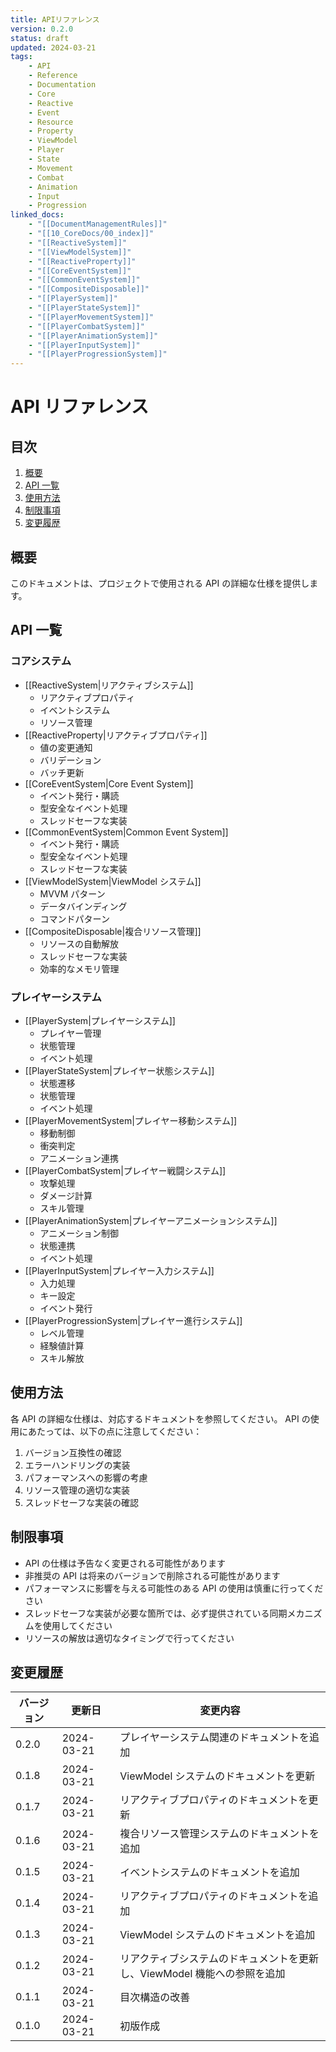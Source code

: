 ```yaml
---
title: APIリファレンス
version: 0.2.0
status: draft
updated: 2024-03-21
tags:
    - API
    - Reference
    - Documentation
    - Core
    - Reactive
    - Event
    - Resource
    - Property
    - ViewModel
    - Player
    - State
    - Movement
    - Combat
    - Animation
    - Input
    - Progression
linked_docs:
    - "[[DocumentManagementRules]]"
    - "[[10_CoreDocs/00_index]]"
    - "[[ReactiveSystem]]"
    - "[[ViewModelSystem]]"
    - "[[ReactiveProperty]]"
    - "[[CoreEventSystem]]"
    - "[[CommonEventSystem]]"
    - "[[CompositeDisposable]]"
    - "[[PlayerSystem]]"
    - "[[PlayerStateSystem]]"
    - "[[PlayerMovementSystem]]"
    - "[[PlayerCombatSystem]]"
    - "[[PlayerAnimationSystem]]"
    - "[[PlayerInputSystem]]"
    - "[[PlayerProgressionSystem]]"
---
```


# API リファレンス

## 目次

1. [概要](#概要)
2. [API 一覧](#api一覧)
3. [使用方法](#使用方法)
4. [制限事項](#制限事項)
5. [変更履歴](#変更履歴)

## 概要

このドキュメントは、プロジェクトで使用される API の詳細な仕様を提供します。

## API 一覧

### コアシステム

-   [[ReactiveSystem|リアクティブシステム]]
    -   リアクティブプロパティ
    -   イベントシステム
    -   リソース管理
-   [[ReactiveProperty|リアクティブプロパティ]]
    -   値の変更通知
    -   バリデーション
    -   バッチ更新
-   [[CoreEventSystem|Core Event System]]
    -   イベント発行・購読
    -   型安全なイベント処理
    -   スレッドセーフな実装
-   [[CommonEventSystem|Common Event System]]
    -   イベント発行・購読
    -   型安全なイベント処理
    -   スレッドセーフな実装
-   [[ViewModelSystem|ViewModel システム]]
    -   MVVM パターン
    -   データバインディング
    -   コマンドパターン
-   [[CompositeDisposable|複合リソース管理]]
    -   リソースの自動解放
    -   スレッドセーフな実装
    -   効率的なメモリ管理

### プレイヤーシステム

-   [[PlayerSystem|プレイヤーシステム]]
    -   プレイヤー管理
    -   状態管理
    -   イベント処理
-   [[PlayerStateSystem|プレイヤー状態システム]]
    -   状態遷移
    -   状態管理
    -   イベント処理
-   [[PlayerMovementSystem|プレイヤー移動システム]]
    -   移動制御
    -   衝突判定
    -   アニメーション連携
-   [[PlayerCombatSystem|プレイヤー戦闘システム]]
    -   攻撃処理
    -   ダメージ計算
    -   スキル管理
-   [[PlayerAnimationSystem|プレイヤーアニメーションシステム]]
    -   アニメーション制御
    -   状態連携
    -   イベント処理
-   [[PlayerInputSystem|プレイヤー入力システム]]
    -   入力処理
    -   キー設定
    -   イベント発行
-   [[PlayerProgressionSystem|プレイヤー進行システム]]
    -   レベル管理
    -   経験値計算
    -   スキル解放

## 使用方法

各 API の詳細な仕様は、対応するドキュメントを参照してください。
API の使用にあたっては、以下の点に注意してください：

1. バージョン互換性の確認
2. エラーハンドリングの実装
3. パフォーマンスへの影響の考慮
4. リソース管理の適切な実装
5. スレッドセーフな実装の確認

## 制限事項

-   API の仕様は予告なく変更される可能性があります
-   非推奨の API は将来のバージョンで削除される可能性があります
-   パフォーマンスに影響を与える可能性のある API の使用は慎重に行ってください
-   スレッドセーフな実装が必要な箇所では、必ず提供されている同期メカニズムを使用してください
-   リソースの解放は適切なタイミングで行ってください

## 変更履歴

| バージョン | 更新日     | 変更内容                                                                 |
| ---------- | ---------- | ------------------------------------------------------------------------ |
| 0.2.0      | 2024-03-21 | プレイヤーシステム関連のドキュメントを追加                               |
| 0.1.8      | 2024-03-21 | ViewModel システムのドキュメントを更新                                   |
| 0.1.7      | 2024-03-21 | リアクティブプロパティのドキュメントを更新                               |
| 0.1.6      | 2024-03-21 | 複合リソース管理システムのドキュメントを追加                             |
| 0.1.5      | 2024-03-21 | イベントシステムのドキュメントを追加                                     |
| 0.1.4      | 2024-03-21 | リアクティブプロパティのドキュメントを追加                               |
| 0.1.3      | 2024-03-21 | ViewModel システムのドキュメントを追加                                   |
| 0.1.2      | 2024-03-21 | リアクティブシステムのドキュメントを更新し、ViewModel 機能への参照を追加 |
| 0.1.1      | 2024-03-21 | 目次構造の改善                                                           |
| 0.1.0      | 2024-03-21 | 初版作成                                                                 |
